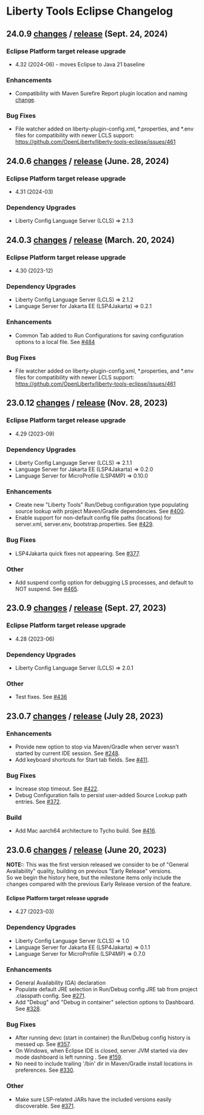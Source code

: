 # Liberty Tools Eclipse Changelog

## 24.0.9 [changes](https://github.com/OpenLiberty/liberty-tools-eclipse/milestone/8?closed=1) / [release](https://github.com/OpenLiberty/liberty-tools-eclipse/releases/tag/liberty-tools-24.0.9.202409170137) (Sept. 24, 2024)

### Eclipse Platform target release upgrade
 * 4.32 (2024-06) - moves Eclipse to Java 21 baseline

### Enhancements
 * Compatibility with Maven Surefire Report plugin location and naming [change](https://issues.apache.org/jira/browse/SUREFIRE-2161).

### Bug Fixes
* File watcher added on liberty-plugin-config.xml, *.properties, and *.env files for compatibility with newer LCLS support: https://github.com/OpenLiberty/liberty-tools-eclipse/issues/461

## 24.0.6 [changes](https://github.com/OpenLiberty/liberty-tools-eclipse/milestone/7?closed=1) / [release](https://github.com/OpenLiberty/liberty-tools-eclipse/releases/tag/liberty-tools-24.0.6.202406281517) (June. 28, 2024)

### Eclipse Platform target release upgrade
 * 4.31 (2024-03)

### Dependency Upgrades
 * Liberty Config Language Server (LCLS) => 2.1.3

## 24.0.3 [changes](https://github.com/OpenLiberty/liberty-tools-eclipse/milestone/6?closed=1) / [release](https://github.com/OpenLiberty/liberty-tools-eclipse/releases/tag/liberty-tools-24.0.3.202403201340) (March. 20, 2024)

### Eclipse Platform target release upgrade
 * 4.30 (2023-12)

### Dependency Upgrades
 * Liberty Config Language Server (LCLS) => 2.1.2
 * Language Server for Jakarta EE (LSP4Jakarta) => 0.2.1

### Enhancements
 * Common Tab added to Run Configurations for saving configuration options to a local file. See [#484](https://github.com/OpenLiberty/liberty-tools-eclipse/issues/484)

### Bug Fixes
* File watcher added on liberty-plugin-config.xml, *.properties, and *.env files for compatibility with newer LCLS support: https://github.com/OpenLiberty/liberty-tools-eclipse/issues/461

## 23.0.12 [changes](https://github.com/OpenLiberty/liberty-tools-eclipse/milestone/5?closed=1) / [release](https://github.com/OpenLiberty/liberty-tools-eclipse/releases/tag/liberty-tools-23.0.12.202311281452) (Nov. 28, 2023)

### Eclipse Platform target release upgrade
 * 4.29 (2023-09)

### Dependency Upgrades
 * Liberty Config Language Server (LCLS) => 2.1.1
 * Language Server for Jakarta EE (LSP4Jakarta) => 0.2.0
 * Language Server for MicroProfile (LSP4MP) => 0.10.0

### Enhancements
 * Create new "Liberty Tools" Run/Debug configuration type populating source lookup with project Maven/Gradle dependencies.  See [#400](https://github.com/OpenLiberty/liberty-tools-eclipse/issues/400).
 * Enable support for non-default config file paths (locations) for server.xml, server.env, bootstrap.properties.  See [#429](https://github.com/OpenLiberty/liberty-tools-eclipse/issues/429).

### Bug Fixes
 * LSP4Jakarta quick fixes not appearing. See [#377](https://github.com/OpenLiberty/liberty-tools-eclipse/issues/377).

### Other
 * Add suspend config option for debugging LS processes, and default to NOT suspend.  See [#465](https://github.com/OpenLiberty/liberty-tools-eclipse/pull/465).

## 23.0.9 [changes](https://github.com/OpenLiberty/liberty-tools-eclipse/milestone/4?closed=1) / [release](https://github.com/OpenLiberty/liberty-tools-eclipse/releases/tag/liberty-tools-23.0.9.202309271814) (Sept. 27, 2023)

### Eclipse Platform target release upgrade
 * 4.28 (2023-06)

### Dependency Upgrades
 * Liberty Config Language Server (LCLS) => 2.0.1

### Other
 * Test fixes. See [#436](https://github.com/OpenLiberty/liberty-tools-eclipse/pull/436)

## 23.0.7 [changes](https://github.com/OpenLiberty/liberty-tools-eclipse/compare/liberty-tools-23.0.6.202306142047...liberty-tools-23.0.7.202307281406) / [release](https://github.com/OpenLiberty/liberty-tools-eclipse/releases/tag/liberty-tools-23.0.7.202307281406) (July 28, 2023)

### Enhancements
 * Provide new option to stop via Maven/Gradle when server wasn't started by current IDE session. See [#248](https://github.com/OpenLiberty/liberty-tools-eclipse/issues/248).
 * Add keyboard shortcuts for Start tab fields. See [#411](https://github.com/OpenLiberty/liberty-tools-eclipse/issues/411).

### Bug Fixes
 * Increase stop timeout. See [#422](https://github.com/OpenLiberty/liberty-tools-eclipse/issues/422).
 * Debug Configuration fails to persist user-added Source Lookup path entries. See [#372](https://github.com/OpenLiberty/liberty-tools-eclipse/issues/372).

### Build
 * Add Mac aarch64 architecture to Tycho build.  See [#416](https://github.com/OpenLiberty/liberty-tools-eclipse/issues/416).


## 23.0.6 [changes](https://github.com/OpenLiberty/liberty-tools-eclipse/milestone/3?closed=1) / [release](https://github.com/OpenLiberty/liberty-tools-eclipse/releases/tag/liberty-tools-23.0.6.202306142047) (June 20, 2023)

**NOTE:**:  This was the first version released we consider to be of "General Availability" quality, building on previous "Early Release" versions.  
So we begin the history here, but the milestone items only include the changes compared with the previous Early Release version of the feature.

#### Eclipse Platform target release upgrade
 * 4.27 (2023-03)

### Dependency Upgrades
 * Liberty Config Language Server (LCLS) => 1.0
 * Language Server for Jakarta EE (LSP4Jakarta) => 0.1.1
 * Language Server for MicroProfile (LSP4MP) => 0.7.0

### Enhancements
 * General Availability (GA) declaration
 * Populate default JRE selection in Run/Debug config JRE tab from project .classpath config. See [#271](https://github.com/OpenLiberty/liberty-tools-eclipse/issues/271).
 * Add "Debug" and "Debug in container" selection options to Dashboard. See [#328](https://github.com/OpenLiberty/liberty-tools-eclipse/issues/328).

### Bug Fixes
 * After running devc (start in container) the Run/Debug config history is messed up. See [#357](https://github.com/OpenLiberty/liberty-tools-eclipse/issues/357).
 * On Windows, when Eclipse IDE is closed, server JVM started via dev mode dashboard is left running . See [#159](https://github.com/OpenLiberty/liberty-tools-eclipse/issues/159).
 * No need to include trailing '/bin' dir in Maven/Gradle install locations in preferences. See [#330](https://github.com/OpenLiberty/liberty-tools-eclipse/issues/330).

### Other
 * Make sure LSP-related JARs have the included versions easily discoverable.  See [#371](https://github.com/OpenLiberty/liberty-tools-eclipse/issues/371).

